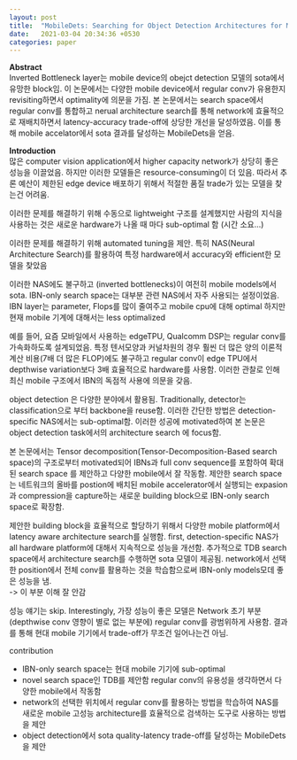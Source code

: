 ```yaml
---
layout: post
title:  "MobileDets: Searching for Object Detection Architectures for Mobile Accelerators"
date:   2021-03-04 20:34:36 +0530
categories: paper  
---
```








**Abstract**    
Inverted Bottleneck layer는 mobile device의 obejct detection 모델의 sota에서 유망한 block임. 이 논문에서는 다양한 mobile device에서 regular conv가 유용한지 revisiting하면서 optimality에 의문을 가짐. 본 논문에서는 search space에서 regular conv를 통합하고 nerual architecture search를 통해 network에 효율적으로 재배치하면서 latency-accuracy trade-off에 상당한 개선을 달성하였음. 이를 통해 mobile accelator에서 sota 결과를 달성하는 MobileDets을 얻음. 

**Introduction**    
많은 computer vision application에서 higher capacity network가 상당히 좋은 성능을 이끌었음. 하지만 이러한 모델들은 resource-consuming이 더 있음. 따라서 추론 예산이 제한된 edge device 배포하기 위해서 적절한 품질 trade가 있는 모델을  찾는건 어려움.    

이러한 문제를 해결하기 위해 수동으로 lightweight 구조를 설계했지만 사람의 지식을 사용하는 것은 새로운 hardware가 나올 때 마다 sub-optimal 함 (시간 소요...)   

이러한 문제를 해결하기 위해 automated tuning을 제안. 특히 NAS(Neural Architecture Search)를 활용하여 특정 hardware에서 accuracy와 efficient한 모델을 찾았음 

이러한 NAS에도 불구하고 (inverted bottlenecks)이 여전히 mobile models에서 sota. IBN-only search space는 대부분 관련 NAS에서 자주 사용되는 설정이었음. IBN layer는 parameter, Flops를 많이 줄여주고 mobile cpu에 대해 optimal 하지만 현재 mobile 기계에 대해서는 less optimalized

예를 들어, 요즘 모바일에서 사용하는 edgeTPU, Qualcomm DSP는 regular conv를 가속화하도록 설계되었음. 특정 텐서모양과 커널차원의 경우 훨씬 더 많은 양의 이론적 계산 비용(7배 더 많은 FLOP)에도 불구하고 regular conv이 edge TPU에서 depthwise variation보다 3배 효율적으로 hardware를 사용함. 이러한 관찰로 인해 최신 mobile 구조에서 IBN의 독점적 사용에 의문을 갖음. 

object detection 은 다양한 분야에서 활용됨. Traditionally, detector는 classification으로 부터 backbone을 reuse함. 이러한 간단한 방법은 detection-specific NAS에서는 sub-optimal함. 이러한 성공에 motivated하여 본 논문은 object detection task에서의 architecture search 에 focus함. 

본 논문에서는 Tensor decomposition(Tensor-Decomposition-Based search space)의 구조로부터 motivated되어  IBNs과 full conv sequence를 포함하여 확대 된 search space 를 제안하고 다양한 mobile에서 잘 작동함. 제안한 search space는 네트워크의 올바를 postion에 배치된 mobile accelerator에서 실행되는 expasion과 compression을 capture하는 새로운 building  block으로 IBN-only search space로 확장함.

제안한 building block을 효율적으로 할당하기 위해서 다양한 mobile platform에서 latency aware architecture search를 실행함. first, detection-specific NAS가 all hardware platform에 대해서 지속적으로 성능을 개선함.  추가적으로 TDB search space에서 architecture search를 수행하면 sota 모델이 제공됨. network에서 선택한 position에서 전체 conv를 활용하는 것을 학습함으로써 IBN-only models모데 좋은 성능을 냄.   
-> 이 부분 이해 잘 안감 

성능 얘기는 skip. Interestingly, 가장 성능이 좋은 모델은 Network 초기 부분(depthwise conv 영향이 별로 없는 부분에) regular conv를 광범위하게 사용함. 결과를 통해 현대 mobile 기기에서 trade-off가 무조건 일어나는건 아님.

contribution

- IBN-only search space는 현대 mobile 기기에 sub-optimal
- novel search space인 TDB를 제안함 regular conv의 유용성을 생각하면서 다양한 mobile에서 작동함
- network의 선택한 위치에서 regular conv를 활용하는 방법을 학습하여 NAS를 새로운 mobile 고성능 architecture를 효율적으로 검색하는 도구로 사용하는 방법을 제안 
- object detection에서 sota quality-latency trade-off를 달성하는 MobileDets을 제안